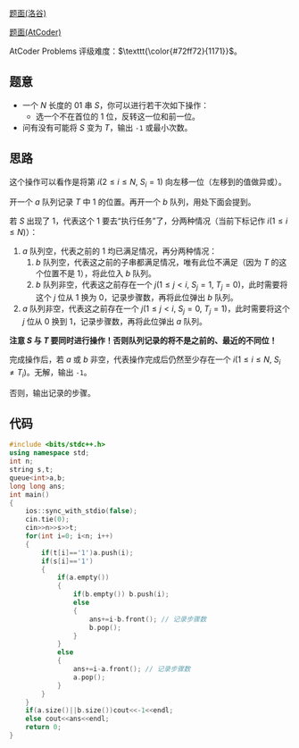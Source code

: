 [题面(洛谷)](https://www.luogu.com.cn/problem/AT_agc049_b)

[题面(AtCoder)](https://atcoder.jp/contests/agc049/tasks/agc049_b)

AtCoder Problems 评级难度：$\texttt{\color{#72ff72}{1171}}$。

## 题意

- 一个 $N$ 长度的 01 串 $S$，你可以进行若干次如下操作：
   - 选一个不在首位的 $1$ 位，反转这一位和前一位。
- 问有没有可能将 $S$ 变为 $T$，输出 `-1` 或最小次数。

## 思路

这个操作可以看作是将第 $i(2\le i\le N,\ S_i=1)$ 向左移一位（左移到的值做异或）。

开一个 $a$ 队列记录 $T$ 中 $1$ 的位置。再开一个 $b$ 队列，用处下面会提到。

若 $S$ 出现了 $1$，代表这个 $1$ 要去“执行任务”了，分两种情况（当前下标记作 $i(1\le i\le N)$）：

1. $a$ 队列空，代表之前的 $1$ 均已满足情况，再分两种情况：
   1. $b$ 队列空，代表这之前的子串都满足情况，唯有此位不满足（因为 $T$ 的这个位置不是 $1$），将此位入 $b$ 队列。
   2. $b$ 队列非空，代表这之前存在一个 $j(1\le j< i,\ S_j=1,\ T_j=0)$，此时需要将这个 $j$ 位从 $1$ 换为 $0$，记录步骤数，再将此位弹出 $b$ 队列。
2. $a$ 队列非空，代表这之前存在一个 $j(1\le j< i,\ S_j=0,\ T_j=1)$，此时需要将这个 $j$ 位从 $0$ 换到 $1$，记录步骤数，再将此位弹出 $a$ 队列。

**注意 $S$ 与 $T$ 要同时进行操作！否则队列记录的将不是之前的、最近的不同位！**

完成操作后，若 $a$ 或 $b$ 非空，代表操作完成后仍然至少存在一个 $i(1\le i\le N,\ S_i\not =T_i)$。无解，输出 `-1`。

否则，输出记录的步骤。

## 代码

``` cpp
#include <bits/stdc++.h>
using namespace std;
int n;
string s,t;
queue<int>a,b;
long long ans;
int main()
{
    ios::sync_with_stdio(false);
    cin.tie(0);
    cin>>n>>s>>t;
    for(int i=0; i<n; i++)
    {
        if(t[i]=='1')a.push(i);
        if(s[i]=='1')
        {
            if(a.empty())
            {
                if(b.empty()) b.push(i);
                else
                {
                    ans+=i-b.front(); // 记录步骤数
                    b.pop();
                }
            }
            else
            {
                ans+=i-a.front(); // 记录步骤数
                a.pop();
            }
        }
    }
    if(a.size()||b.size())cout<<-1<<endl;
    else cout<<ans<<endl;
    return 0;
}
```